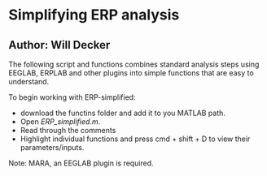 # Simplifying ERP analysis

## Author: Will Decker

The following script and functions combines standard analysis steps using EEGLAB, ERPLAB and other plugins into simple functions that are easy to understand.

To begin working with ERP-simplified:

 * download the functins folder and add it to you MATLAB path.
 * Open *_ERP_simplified.m_*.
 * Read through the comments
 * Highlight individual functions and press cmd + shift + D to view their parameters/inputs.

Note: MARA, an EEGLAB plugin is required.

